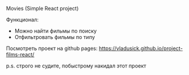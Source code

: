 Movies (Simple React project)

Функционал:
- Можно найти фильмы по поиску
- Отфильтровать фильмы по типу

Посмотреть проект на github pages:
https://vladusick.github.io/project-films-react/

p.s. строго не судите, побыстрому накидал этот проект
